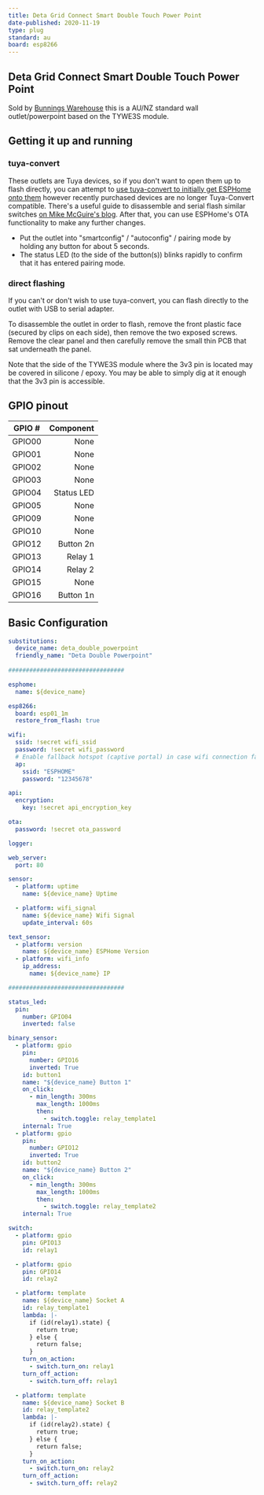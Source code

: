 ```yaml
---
title: Deta Grid Connect Smart Double Touch Power Point
date-published: 2020-11-19
type: plug
standard: au
board: esp8266
---
```


## Deta Grid Connect Smart Double Touch Power Point

Sold by [Bunnings Warehouse](https://www.bunnings.com.au/deta-grid-connect-smart-double-touch-power-point_p0098813)
this is a AU/NZ standard wall outlet/powerpoint based on the TYWE3S module.

## Getting it up and running

### tuya-convert

These outlets are Tuya devices, so if you don't want to open them up to flash directly, you can attempt to
[use tuya-convert to initially get ESPHome onto them](/guides/tuya-convert/) however recently purchased devices are no
longer Tuya-Convert compatible.  There's a useful guide to disassemble and serial flash similar switches
[on Mike McGuire's blog](https://blog.mikejmcguire.com/2020/05/22/deta-grid-connect-3-and-4-gang-light-switches-and-home-assistant/). After that, you can use ESPHome's OTA functionality to make any further changes.

- Put the outlet into "smartconfig" / "autoconfig" / pairing mode by holding any button for about 5 seconds.
- The status LED (to the side of the button(s)) blinks rapidly to confirm that it has entered pairing mode.

### direct flashing

If you can't or don't wish to use tuya-convert, you can flash directly to the outlet with USB to serial adapter.

To disassemble the outlet in order to flash, remove the front plastic face (secured by clips on each side),
then remove the two exposed screws. Remove the clear panel and then carefully remove the small thin PCB
that sat underneath the panel.

Note that the side of the TYWE3S module where the 3v3 pin is located may be covered in silicone / epoxy.
You may be able to simply dig at it enough that the 3v3 pin is accessible.

## GPIO pinout

| GPIO # |  Component |
| :----: | ---------: |
| GPIO00 |       None |
| GPIO01 |       None |
| GPIO02 |       None |
| GPIO03 |       None |
| GPIO04 | Status LED |
| GPIO05 |       None |
| GPIO09 |       None |
| GPIO10 |       None |
| GPIO12 |  Button 2n |
| GPIO13 |    Relay 1 |
| GPIO14 |    Relay 2 |
| GPIO15 |       None |
| GPIO16 |  Button 1n |

## Basic Configuration

```yaml
substitutions:
  device_name: deta_double_powerpoint
  friendly_name: "Deta Double Powerpoint"
  
#################################

esphome:
  name: ${device_name}

esp8266:
  board: esp01_1m
  restore_from_flash: true

wifi:
  ssid: !secret wifi_ssid
  password: !secret wifi_password
  # Enable fallback hotspot (captive portal) in case wifi connection fails
  ap:
    ssid: "ESPHOME"
    password: "12345678"

api:
  encryption:
    key: !secret api_encryption_key

ota:
  password: !secret ota_password

logger:

web_server:
  port: 80

sensor:
  - platform: uptime
    name: ${device_name} Uptime

  - platform: wifi_signal
    name: ${device_name} Wifi Signal
    update_interval: 60s

text_sensor:  
  - platform: version
    name: ${device_name} ESPHome Version
  - platform: wifi_info
    ip_address:
      name: ${device_name} IP

#################################

status_led:
  pin:
    number: GPIO04
    inverted: false

binary_sensor:
  - platform: gpio
    pin:
      number: GPIO16
      inverted: True
    id: button1
    name: "${device_name} Button 1"
    on_click:
      - min_length: 300ms
        max_length: 1000ms
        then:
          - switch.toggle: relay_template1
    internal: True
  - platform: gpio
    pin:
      number: GPIO12
      inverted: True
    id: button2
    name: "${device_name} Button 2"
    on_click:
      - min_length: 300ms
        max_length: 1000ms
        then:
          - switch.toggle: relay_template2
    internal: True

switch:
  - platform: gpio
    pin: GPIO13
    id: relay1

  - platform: gpio
    pin: GPIO14
    id: relay2

  - platform: template
    name: ${device_name} Socket A
    id: relay_template1
    lambda: |-
      if (id(relay1).state) {
        return true;
      } else {
        return false;
      }
    turn_on_action:
      - switch.turn_on: relay1
    turn_off_action:
      - switch.turn_off: relay1

  - platform: template
    name: ${device_name} Socket B
    id: relay_template2
    lambda: |-
      if (id(relay2).state) {
        return true;
      } else {
        return false;
      }
    turn_on_action:
      - switch.turn_on: relay2
    turn_off_action:
      - switch.turn_off: relay2
```
